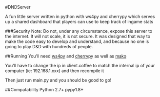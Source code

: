 #DNDServer

A fun little server written in python with ws4py and cherrypy which serves up a shared dashboard that players can
use to keep track of ingame stats

###Security Note:
Do not, under any circumstance, expose this server to the internet. It will not scale, it is not secure. It was designed that way to make the code easy to develop and understand, and because no one is going to play D&D with hundreds of people.

##Running
You'll need [ws4py](https://github.com/Lawouach/WebSocket-for-Python) and [cherrypy](http://cherrypy.org/) as well as [mako](http://www.makotemplates.org/)

You'll have to change the ip in client.coffee to match the internal ip of your computer (ie: 192.168.1.xxx) and then recompile it

Then just run main.py and you should be good to go!

##Compatability
Python 2.7+ pypy1.8+
